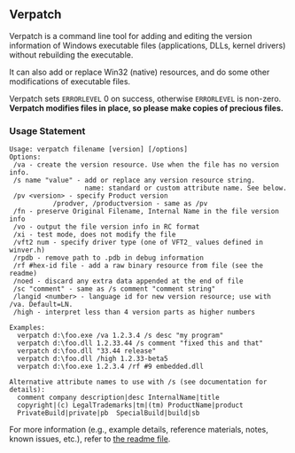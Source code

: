 ## Verpatch

Verpatch is a command line tool for adding and editing the version information of Windows executable files (applications, DLLs, kernel drivers) without rebuilding the executable.

It can also add or replace Win32 (native) resources, and do some other modifications of executable files.

Verpatch sets `ERRORLEVEL` 0 on success, otherwise `ERRORLEVEL` is non-zero. **Verpatch modifies files in place, so please make copies of precious files.**

### Usage Statement

```console
Usage: verpatch filename [version] [/options]
Options:
 /va - create the version resource. Use when the file has no version info.
 /s name "value" - add or replace any version resource string.
                   name: standard or custom attribute name. See below.
 /pv <version> - specify Product version
           /prodver, /productversion - same as /pv
 /fn - preserve Original Filename, Internal Name in the file version info
 /vo - output the file version info in RC format
 /xi - test mode, does not modify the file
 /vft2 num - specify driver type (one of VFT2_ values defined in winver.h)
 /rpdb - remove path to .pdb in debug information
 /rf #hex-id file - add a raw binary resource from file (see the readme)
 /noed - discard any extra data appended at the end of file
 /sc "comment" - same as /s comment "comment string"
 /langid <number> - language id for new version resource; use with /va. Default=LN.
 /high - interpret less than 4 version parts as higher numbers

Examples:
  verpatch d:\foo.exe /va 1.2.3.4 /s desc "my program"
  verpatch d:\foo.dll 1.2.33.44 /s comment "fixed this and that"
  verpatch d:\foo.dll "33.44 release"
  verpatch d:\foo.dll /high 1.2.33-beta5
  verpatch d:\foo.exe 1.2.3.4 /rf #9 embedded.dll

Alternative attribute names to use with /s (see documentation for details):
  comment company description|desc InternalName|title
  copyright|(c) LegalTrademarks|tm|(tm) ProductName|product
  PrivateBuild|private|pb  SpecialBuild|build|sb
```

For more information (e.g., example details, reference materials, notes, known issues, etc.), refer to [the readme file](https://github.com/pavel-a/ddverpatch/blob/1.0.15/verpatch-ReadMe.txt).
